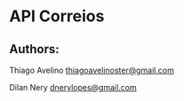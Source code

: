 API Correios
============

Authors:
--------

Thiago Avelino <thiagoavelinoster@gmail.com>

Dilan Nery <dnerylopes@gmail.com>
